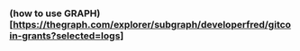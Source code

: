 ### (how to use GRAPH)[https://thegraph.com/explorer/subgraph/developerfred/gitcoin-grants?selected=logs]